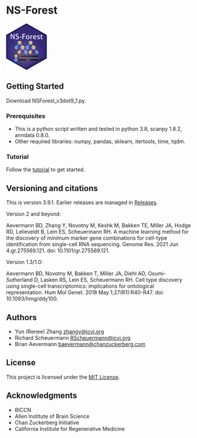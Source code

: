 # NS-Forest

<img src="NS-Forest-sticker.png" width="110" height="125">

## Getting Started

Download NSForest_v3dot9_1.py.

### Prerequisites

* This is a python script written and tested in python 3.8, scanpy 1.8.2, anndata 0.8.0.
* Other required libraries: numpy, pandas, sklearn, itertools, time, tqdm.

### Tutorial

Follow the [tutorial](https://jcventerinstitute.github.io/celligrate/tutorials/NS-Forest_tutorial.html) to get started.

## Versioning and citations

This is version 3.9.1. Earlier releases are managed in [Releases](https://github.com/JCVenterInstitute/NSForest/releases).  

Version 2 and beyond:

Aevermann BD, Zhang Y, Novotny M, Keshk M, Bakken TE, Miller JA, Hodge RD, Lelieveldt B, Lein ES, Scheuermann RH. A machine learning method for the discovery of minimum marker gene combinations for cell-type identification from single-cell RNA sequencing. Genome Res. 2021 Jun 4:gr.275569.121. doi: 10.1101/gr.275569.121.

Version 1.3/1.0:

Aevermann BD, Novotny M, Bakken T, Miller JA, Diehl AD, Osumi-Sutherland D, Lasken RS, Lein ES, Scheuermann RH. Cell type discovery using single-cell transcriptomics: implications for ontological representation. Hum Mol Genet. 2018 May 1;27(R1):R40-R47. doi: 10.1093/hmg/ddy100.

## Authors

* Yun (Renee) Zhang zhangy@jcvi.org
* Richard Scheuermann RScheuermann@jcvi.org
* Brian Aevermann baevermann@chanzuckerberg.com


## License

This project is licensed under the [MIT License](https://github.com/JCVenterInstitute/NSForest/blob/master/LICENSE).

## Acknowledgments

* BICCN
* Allen Institute of Brain Science
* Chan Zuckerberg Initiative
* California Institute for Regenerative Medicine
